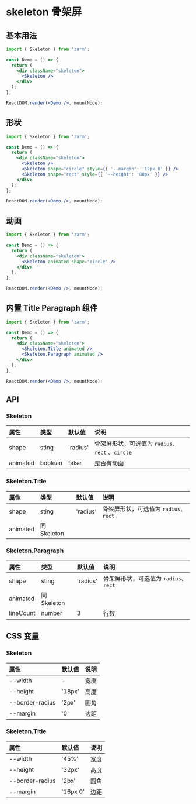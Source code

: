 # skeleton 骨架屏

## 基本用法

```jsx
import { Skeleton } from 'zarm';

const Demo = () => {
  return (
    <div className="skeleton">
      <Skeleton />
    </div>
  );
};

ReactDOM.render(<Demo />, mountNode);
```

## 形状

```jsx
import { Skeleton } from 'zarm';

const Demo = () => {
  return (
    <div className="skeleton">
      <Skeleton />
      <Skeleton shape="circle" style={{ '--margin': '12px 0' }} />
      <Skeleton shape="rect" style={{ '--height': '80px' }} />
    </div>
  );
};

ReactDOM.render(<Demo />, mountNode);
```

## 动画

```jsx
import { Skeleton } from 'zarm';

const Demo = () => {
  return (
    <div className="skeleton">
      <Skeleton animated shape="circle" />
    </div>
  );
};

ReactDOM.render(<Demo />, mountNode);
```

## 内置 Title Paragraph 组件

```jsx
import { Skeleton } from 'zarm';

const Demo = () => {
  return (
    <div className="skeleton">
      <Skeleton.Title animated />
      <Skeleton.Paragraph animated />
    </div>
  );
};

ReactDOM.render(<Demo />, mountNode);
```

## API

### Skeleton

| 属性     | 类型    | 默认值   | 说明                                             |
| :------- | :------ | :------- | :----------------------------------------------- |
| shape    | sting   | 'radius' | 骨架屏形状，可选值为 `radius`、`rect` 、`circle` |
| animated | boolean | false    | 是否有动画                                       |

### Skeleton.Title

| 属性     | 类型        | 默认值   | 说明                                  |
| :------- | :---------- | :------- | :------------------------------------ |
| shape    | sting       | 'radius' | 骨架屏形状，可选值为 `radius`、`rect` |
| animated | 同 Skeleton |

### Skeleton.Paragraph

| 属性      | 类型        | 默认值   | 说明                                  |
| :-------- | :---------- | :------- | :------------------------------------ |
| shape     | sting       | 'radius' | 骨架屏形状，可选值为 `radius`、`rect` |
| animated  | 同 Skeleton |
| lineCount | number      | 3        | 行数                                  |

## CSS 变量

### Skeleton

| 属性            | 默认值 | 说明 |
| :-------------- | :----- | :--- |
| --width         | -      | 宽度 |
| --height        | '18px' | 高度 |
| --border-radius | '2px'  | 圆角 |
| --margin        | '0'    | 边距 |

### Skeleton.Title

| 属性            | 默认值   | 说明 |
| :-------------- | :------- | :--- |
| --width         | '45%'    | 宽度 |
| --height        | '32px'   | 高度 |
| --border-radius | '2px'    | 圆角 |
| --margin        | '16px 0' | 边距 |
